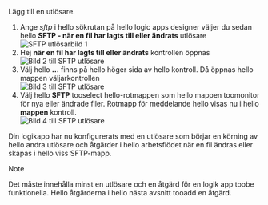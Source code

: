 Lägg till en utlösare.

1. Ange *sftp* i hello sökrutan på hello logic apps designer väljer du sedan hello **SFTP - när en fil har lagts till eller ändrats** utlösare   
   ![SFTP utlösarbild 1](./media/connectors-create-api-sftp/trigger-1.png)  
2. Hej **när en fil har lagts till eller ändrats** kontrollen öppnas  
   ![Bild 2 till SFTP utlösare](./media/connectors-create-api-sftp/trigger-2.png)  
3. Välj hello **...**  finns på hello höger sida av hello kontroll. Då öppnas hello mappen väljarkontrollen  
   ![Bild 3 till SFTP utlösare](./media/connectors-create-api-sftp/action-1.png)  
4. Välj hello **SFTP** tooselect hello-rotmappen som hello mappen toomonitor för nya eller ändrade filer. Rotmapp för meddelande hello visas nu i hello **mappen** kontroll.  
   ![Bild 4 till SFTP utlösare](./media/connectors-create-api-sftp/action-2.png)   

Din logikapp har nu konfigurerats med en utlösare som börjar en körning av hello andra utlösare och åtgärder i hello arbetsflödet när en fil ändras eller skapas i hello viss SFTP-mapp. 

> [!NOTE]
> Det måste innehålla minst en utlösare och en åtgärd för en logik app toobe funktionella. Hello åtgärderna i hello nästa avsnitt tooadd en åtgärd.  
> 
> 

